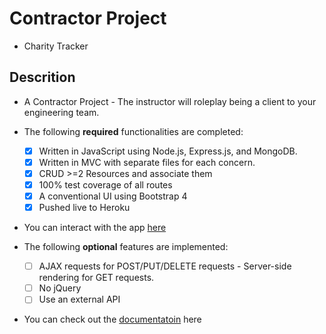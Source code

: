 # Contractor Project 
- Charity Tracker

## Descrition
- A Contractor Project - The instructor will roleplay being a client to your engineering team. 

- The following **required** functionalities are completed:

    * [X] Written in JavaScript using Node.js, Express.js, and MongoDB.
    * [X] Written in MVC with separate files for each concern.
    * [X] CRUD >=2 Resources and associate them
    * [X] 100% test coverage of all routes
    * [X] A conventional UI using Bootstrap 4
    * [X] Pushed live to Heroku
- You can interact with the app [here](https://charity-tracker-mvp-version.herokuapp.com/)

- The following **optional** features are implemented:

    * [ ] AJAX requests for POST/PUT/DELETE requests - Server-side rendering for GET requests.
    * [ ] No jQuery
    * [ ] Use an external API

- You can check out the [documentatoin](https://sukhrobjon.github.io/Charity-Tracker/) here
    
